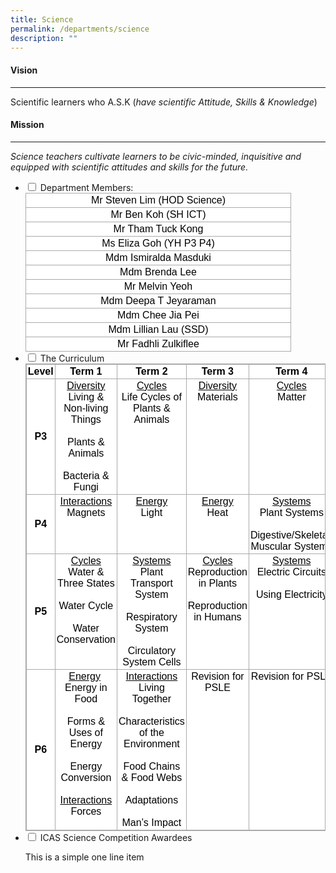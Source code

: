 ```yaml
---
title: Science
permalink: /departments/science
description: ""
---
```

#### Vision
------

Scientific learners who A.S.K (_have scientific Attitude, Skills &amp; Knowledge_)

#### Mission
-------

_Science teachers cultivate learners to be civic-minded, inquisitive and equipped with scientific attitudes and skills for the future._

<ul class="jekyllcodex_accordion">
  <li>
    <input id="accordion1" type="checkbox">
    <label for="accordion1">Department Members:</label>
    <div>
      <table style="margin: 0px 10px 0px 0px; outline: 0px; padding: 0px; color: rgb(0, 0, 0); font-family: Rubik, sans-serif; font-size: 16px; font-style: normal; font-variant-ligatures: normal; font-variant-caps: normal; font-weight: 400; letter-spacing: normal; orphans: 2; text-align: left; text-transform: none; white-space: normal; widows: 2; word-spacing: 0px; -webkit-text-stroke-width: 0px; background: rgb(255, 255, 255); text-decoration-thickness: initial; text-decoration-style: initial; text-decoration-color: initial; width: 319pt; border-collapse: collapse;" width="0" cellpadding="0" cellspacing="0" border="0" class="MsoNormalTable ive_eobj_left"><tbody style="margin: 0px; outline: 0px; padding: 0px;"><tr style="margin: 0px; outline: 0px; padding: 0px; height: 11.4pt;"><td style="margin: 0px; outline: 0px; padding: 1.5pt; width: 319pt; border: 1pt solid rgb(170, 170, 170); height: 11.4pt;" width="425"><p style="margin: 0px 0px 0.0001pt; outline: 0px; padding: 0px; line-height: normal; text-align: center;" align="center" class="MsoNormal"><span style="margin: 0px; outline: 0px; padding: 0px; font-size: 12pt; font-family: Arial, sans-serif;">Mr Steven Lim (HOD Science)</span></p></td></tr><tr style="margin: 0px; outline: 0px; padding: 0px; height: 11.4pt;"><td style="margin: 0px; outline: 0px; padding: 1.5pt; width: 319pt; border-right: 1pt solid rgb(170, 170, 170); border-bottom: 1pt solid rgb(170, 170, 170); border-left: 1pt solid rgb(170, 170, 170); border-image: initial; border-top: none; height: 11.4pt;" width="425"><p style="margin: 0px 0px 0.0001pt; outline: 0px; padding: 0px; line-height: normal; text-align: center;" align="center" class="MsoNormal"><span style="margin: 0px; outline: 0px; padding: 0px; font-size: 12pt; font-family: Arial, sans-serif;">Mr Ben Koh (SH ICT)</span></p></td></tr><tr style="margin: 0px; outline: 0px; padding: 0px; height: 11.4pt;"><td style="margin: 0px; outline: 0px; padding: 1.5pt; width: 319pt; border-right: 1pt solid rgb(170, 170, 170); border-bottom: 1pt solid rgb(170, 170, 170); border-left: 1pt solid rgb(170, 170, 170); border-image: initial; border-top: none; height: 11.4pt;" width="425"><p style="margin: 0px 0px 0.0001pt; outline: 0px; padding: 0px; line-height: normal; text-align: center;" align="center" class="MsoNormal"><span style="margin: 0px; outline: 0px; padding: 0px; font-size: 12pt; font-family: Arial, sans-serif;">Mr Tham Tuck Kong</span></p></td></tr><tr style="margin: 0px; outline: 0px; padding: 0px; height: 11.4pt;"><td style="margin: 0px; outline: 0px; padding: 1.5pt; width: 319pt; border-right: 1pt solid rgb(170, 170, 170); border-bottom: 1pt solid rgb(170, 170, 170); border-left: 1pt solid rgb(170, 170, 170); border-image: initial; border-top: none; height: 11.4pt;" width="425"><p style="margin: 0px 0px 0.0001pt; outline: 0px; padding: 0px; line-height: normal; text-align: center;" align="center" class="MsoNormal"><span style="margin: 0px; outline: 0px; padding: 0px; font-size: 12pt; font-family: Arial, sans-serif;">Ms Eliza Goh (YH P3 P4)</span></p></td></tr><tr style="margin: 0px; outline: 0px; padding: 0px; height: 11.4pt;"><td style="margin: 0px; outline: 0px; padding: 1.5pt; width: 319pt; border-right: 1pt solid rgb(170, 170, 170); border-bottom: 1pt solid rgb(170, 170, 170); border-left: 1pt solid rgb(170, 170, 170); border-image: initial; border-top: none; height: 11.4pt;" width="425"><p style="margin: 0px 0px 0.0001pt; outline: 0px; padding: 0px; line-height: normal; text-align: center;" align="center" class="MsoNormal"><span style="margin: 0px; outline: 0px; padding: 0px; font-size: 12pt; font-family: Arial, sans-serif;">Mdm Ismiralda Masduki</span></p></td></tr><tr style="margin: 0px; outline: 0px; padding: 0px; height: 11.4pt;"><td style="margin: 0px; outline: 0px; padding: 1.5pt; width: 319pt; border-right: 1pt solid rgb(170, 170, 170); border-bottom: 1pt solid rgb(170, 170, 170); border-left: 1pt solid rgb(170, 170, 170); border-image: initial; border-top: none; height: 11.4pt;" width="425"><p style="margin: 0px 0px 0.0001pt; outline: 0px; padding: 0px; line-height: normal; text-align: center;" align="center" class="MsoNormal"><span style="margin: 0px; outline: 0px; padding: 0px; font-size: 12pt; font-family: Arial, sans-serif;">Mdm Brenda Lee</span></p></td></tr><tr style="margin: 0px; outline: 0px; padding: 0px; height: 11.4pt;"><td style="margin: 0px; outline: 0px; padding: 1.5pt; width: 319pt; border-right: 1pt solid rgb(170, 170, 170); border-bottom: 1pt solid rgb(170, 170, 170); border-left: 1pt solid rgb(170, 170, 170); border-image: initial; border-top: none; height: 11.4pt;" width="425"><p style="margin: 0px 0px 0.0001pt; outline: 0px; padding: 0px; line-height: normal; text-align: center;" align="center" class="MsoNormal"><span style="margin: 0px; outline: 0px; padding: 0px; font-size: 12pt; font-family: Arial, sans-serif;">Mr Melvin Yeoh</span></p></td></tr><tr style="margin: 0px; outline: 0px; padding: 0px; height: 11.4pt;"><td style="margin: 0px; outline: 0px; padding: 1.5pt; width: 319pt; border-right: 1pt solid rgb(170, 170, 170); border-bottom: 1pt solid rgb(170, 170, 170); border-left: 1pt solid rgb(170, 170, 170); border-image: initial; border-top: none; height: 11.4pt;" width="425"><p style="margin: 0px 0px 0.0001pt; outline: 0px; padding: 0px; line-height: normal; text-align: center;" align="center" class="MsoNormal"><span style="margin: 0px; outline: 0px; padding: 0px; font-size: 12pt; font-family: Arial, sans-serif;">Mdm Deepa T Jeyaraman</span></p></td></tr><tr style="margin: 0px; outline: 0px; padding: 0px; height: 11.4pt;"><td style="margin: 0px; outline: 0px; padding: 1.5pt; width: 319pt; border-right: 1pt solid rgb(170, 170, 170); border-bottom: 1pt solid rgb(170, 170, 170); border-left: 1pt solid rgb(170, 170, 170); border-image: initial; border-top: none; height: 11.4pt;" width="425"><p style="margin: 0px 0px 0.0001pt; outline: 0px; padding: 0px; line-height: normal; text-align: center;" align="center" class="MsoNormal"><span style="margin: 0px; outline: 0px; padding: 0px; font-size: 12pt; font-family: Arial, sans-serif;">Mdm Chee Jia Pei</span></p></td></tr><tr style="margin: 0px; outline: 0px; padding: 0px; height: 11.4pt;"><td style="margin: 0px; outline: 0px; padding: 1.5pt; width: 319pt; border-right: 1pt solid rgb(170, 170, 170); border-bottom: 1pt solid rgb(170, 170, 170); border-left: 1pt solid rgb(170, 170, 170); border-image: initial; border-top: none; height: 11.4pt;" width="425"><p style="margin: 0px 0px 0.0001pt; outline: 0px; padding: 0px; line-height: normal; text-align: center;" align="center" class="MsoNormal"><span style="margin: 0px; outline: 0px; padding: 0px; font-size: 12pt; font-family: Arial, sans-serif;">Mdm Lillian Lau (SSD)</span></p></td></tr><tr style="margin: 0px; outline: 0px; padding: 0px; height: 11.4pt;"><td style="margin: 0px; outline: 0px; padding: 1.5pt; width: 319pt; border-right: 1pt solid rgb(170, 170, 170); border-bottom: 1pt solid rgb(170, 170, 170); border-left: 1pt solid rgb(170, 170, 170); border-image: initial; border-top: none; height: 11.4pt;" width="425"><p style="margin: 0px 0px 0.0001pt; outline: 0px; padding: 0px; line-height: normal; text-align: center;" align="center" class="MsoNormal"><span style="margin: 0px; outline: 0px; padding: 0px; font-size: 12pt; font-family: Arial, sans-serif;">Mr Fadhli Zulkiflee</span></p></td></tr></tbody></table>
    </div>
	</li>
	<li>
    <input id="accordion2" type="checkbox">
    <label for="accordion2">The Curriculum</label>
    <div>
      <table style="margin: 0px; outline: 0px; padding: 0px; border-collapse: collapse; border: 1px solid rgb(170, 170, 170); color: rgb(0, 0, 0); font-family: Rubik, sans-serif; font-size: 16px; font-style: normal; font-variant-ligatures: normal; font-variant-caps: normal; font-weight: 400; letter-spacing: normal; orphans: 2; text-align: left; text-transform: none; white-space: normal; widows: 2; word-spacing: 0px; -webkit-text-stroke-width: 0px; background-color: rgb(255, 255, 255); text-decoration-thickness: initial; text-decoration-style: initial; text-decoration-color: initial;" class="iveo_table ives_tab_simple3" width="100%"><tbody style="margin: 0px; outline: 0px; padding: 0px;"><tr style="margin: 0px; outline: 0px; padding: 0px;"><td style="margin: 0px; outline: 0px; padding: 2px; text-align: center; border: 1px solid rgb(170, 170, 170);" width="7%"><strong style="margin: 0px; outline: 0px; padding: 0px;">Level</strong></td><td style="margin: 0px; outline: 0px; padding: 2px; text-align: center; border: 1px solid rgb(170, 170, 170);" width="23%"><strong style="margin: 0px; outline: 0px; padding: 0px;">Term 1</strong></td><td style="margin: 0px; outline: 0px; padding: 2px; text-align: center; border: 1px solid rgb(170, 170, 170);" width="23%"><strong style="margin: 0px; outline: 0px; padding: 0px;">Term 2</strong></td><td style="margin: 0px; outline: 0px; padding: 2px; text-align: center; border: 1px solid rgb(170, 170, 170);" width="23%"><strong style="margin: 0px; outline: 0px; padding: 0px;">Term 3</strong></td><td style="margin: 0px; outline: 0px; padding: 2px; text-align: center; border: 1px solid rgb(170, 170, 170);" width="23%"><strong style="margin: 0px; outline: 0px; padding: 0px;">Term 4</strong></td></tr><tr style="margin: 0px; outline: 0px; padding: 0px;"><td style="margin: 0px; outline: 0px; padding: 2px; text-align: center; border: 1px solid rgb(170, 170, 170);" width="7%"><strong style="margin: 0px; outline: 0px; padding: 0px;">P3</strong></td><td style="margin: 0px; outline: 0px; padding: 2px; text-align: center; border: 1px solid rgb(170, 170, 170);" valign="top" width="23%"><span style="margin: 0px; outline: 0px; padding: 0px; text-decoration: underline;">Diversity</span><br style="margin: 0px; outline: 0px; padding: 0px;">Living &amp; Non-living Things<br style="margin: 0px; outline: 0px; padding: 0px;"><br style="margin: 0px; outline: 0px; padding: 0px;">Plants &amp; Animals<br style="margin: 0px; outline: 0px; padding: 0px;"><br style="margin: 0px; outline: 0px; padding: 0px;">Bacteria &amp; Fungi</td><td style="margin: 0px; outline: 0px; padding: 2px; text-align: center; border: 1px solid rgb(170, 170, 170);" valign="top" width="23%"><span style="margin: 0px; outline: 0px; padding: 0px; text-decoration: underline;">Cycles</span><br style="margin: 0px; outline: 0px; padding: 0px;">Life Cycles of Plants &amp; Animals</td><td style="margin: 0px; outline: 0px; padding: 2px; text-align: center; border: 1px solid rgb(170, 170, 170);" valign="top" width="23%"><span style="margin: 0px; outline: 0px; padding: 0px; text-decoration: underline;">Diversity<br style="margin: 0px; outline: 0px; padding: 0px;"></span>Materials</td><td style="margin: 0px; outline: 0px; padding: 2px; text-align: center; border: 1px solid rgb(170, 170, 170);" valign="top" width="23%"><span style="margin: 0px; outline: 0px; padding: 0px; text-decoration: underline;">Cycles<br style="margin: 0px; outline: 0px; padding: 0px;"></span>Matter</td></tr><tr style="margin: 0px; outline: 0px; padding: 0px;"><td style="margin: 0px; outline: 0px; padding: 2px; text-align: center; border: 1px solid rgb(170, 170, 170);" width="7%"><strong style="margin: 0px; outline: 0px; padding: 0px;">P4</strong></td><td style="margin: 0px; outline: 0px; padding: 2px; text-align: center; border: 1px solid rgb(170, 170, 170);" valign="top" width="23%"><span style="margin: 0px; outline: 0px; padding: 0px; text-decoration: underline;">Interactions</span><br style="margin: 0px; outline: 0px; padding: 0px;">Magnets</td><td style="margin: 0px; outline: 0px; padding: 2px; text-align: center; border: 1px solid rgb(170, 170, 170);" valign="top" width="23%"><span style="margin: 0px; outline: 0px; padding: 0px; text-decoration: underline;">Energy</span><br style="margin: 0px; outline: 0px; padding: 0px;">Light</td><td style="margin: 0px; outline: 0px; padding: 2px; text-align: center; border: 1px solid rgb(170, 170, 170);" valign="top" width="23%"><span style="margin: 0px; outline: 0px; padding: 0px; text-decoration: underline;">Energy</span><br style="margin: 0px; outline: 0px; padding: 0px;">Heat</td><td style="margin: 0px; outline: 0px; padding: 2px; text-align: center; border: 1px solid rgb(170, 170, 170);" valign="top" width="23%"><span style="margin: 0px; outline: 0px; padding: 0px; text-decoration: underline;">Systems</span><br style="margin: 0px; outline: 0px; padding: 0px;">Plant Systems<br style="margin: 0px; outline: 0px; padding: 0px;"><br style="margin: 0px; outline: 0px; padding: 0px;">Digestive/Skeletal/<br style="margin: 0px; outline: 0px; padding: 0px;">Muscular Systems</td></tr><tr style="margin: 0px; outline: 0px; padding: 0px;"><td style="margin: 0px; outline: 0px; padding: 2px; text-align: center; border: 1px solid rgb(170, 170, 170);" width="7%"><strong style="margin: 0px; outline: 0px; padding: 0px;">P5</strong></td><td style="margin: 0px; outline: 0px; padding: 2px; text-align: center; border: 1px solid rgb(170, 170, 170);" valign="top" width="23%"><span style="margin: 0px; outline: 0px; padding: 0px; text-decoration: underline;">Cycles</span><br style="margin: 0px; outline: 0px; padding: 0px;">Water &amp; Three States<br style="margin: 0px; outline: 0px; padding: 0px;"><br style="margin: 0px; outline: 0px; padding: 0px;">Water Cycle<br style="margin: 0px; outline: 0px; padding: 0px;"><br style="margin: 0px; outline: 0px; padding: 0px;">Water Conservation</td><td style="margin: 0px; outline: 0px; padding: 2px; text-align: center; border: 1px solid rgb(170, 170, 170);" valign="top" width="23%"><span style="margin: 0px; outline: 0px; padding: 0px; text-decoration: underline;">Systems</span><br style="margin: 0px; outline: 0px; padding: 0px;">Plant Transport System<br style="margin: 0px; outline: 0px; padding: 0px;"><br style="margin: 0px; outline: 0px; padding: 0px;">Respiratory System<br style="margin: 0px; outline: 0px; padding: 0px;"><br style="margin: 0px; outline: 0px; padding: 0px;">Circulatory System Cells</td><td style="margin: 0px; outline: 0px; padding: 2px; text-align: center; border: 1px solid rgb(170, 170, 170);" valign="top" width="23%"><span style="margin: 0px; outline: 0px; padding: 0px; text-decoration: underline;">Cycles</span><br style="margin: 0px; outline: 0px; padding: 0px;">Reproduction in Plants<br style="margin: 0px; outline: 0px; padding: 0px;"><br style="margin: 0px; outline: 0px; padding: 0px;">Reproduction in Humans</td><td style="margin: 0px; outline: 0px; padding: 2px; text-align: center; border: 1px solid rgb(170, 170, 170);" valign="top" width="23%"><span style="margin: 0px; outline: 0px; padding: 0px; text-decoration: underline;">Systems</span><br style="margin: 0px; outline: 0px; padding: 0px;">Electric Circuits<br style="margin: 0px; outline: 0px; padding: 0px;"><br style="margin: 0px; outline: 0px; padding: 0px;">Using Electricity</td></tr><tr style="margin: 0px; outline: 0px; padding: 0px;"><td style="margin: 0px; outline: 0px; padding: 2px; text-align: center; border: 1px solid rgb(170, 170, 170);" width="7%"><strong style="margin: 0px; outline: 0px; padding: 0px;">P6</strong></td><td style="margin: 0px; outline: 0px; padding: 2px; text-align: center; border: 1px solid rgb(170, 170, 170);" valign="top" width="23%"><span style="margin: 0px; outline: 0px; padding: 0px; text-decoration: underline;">Energy</span>&nbsp;<br style="margin: 0px; outline: 0px; padding: 0px;">Energy in Food<br style="margin: 0px; outline: 0px; padding: 0px;"><br style="margin: 0px; outline: 0px; padding: 0px;">Forms &amp; Uses of Energy<br style="margin: 0px; outline: 0px; padding: 0px;"><br style="margin: 0px; outline: 0px; padding: 0px;">Energy Conversion<br style="margin: 0px; outline: 0px; padding: 0px;"><br style="margin: 0px; outline: 0px; padding: 0px;"><span style="margin: 0px; outline: 0px; padding: 0px; text-decoration: underline;">Interactions</span><br style="margin: 0px; outline: 0px; padding: 0px;">Forces</td><td style="margin: 0px; outline: 0px; padding: 2px; text-align: center; border: 1px solid rgb(170, 170, 170);" valign="top" width="23%"><span style="margin: 0px; outline: 0px; padding: 0px; text-decoration: underline;">Interactions</span><br style="margin: 0px; outline: 0px; padding: 0px;">Living Together<br style="margin: 0px; outline: 0px; padding: 0px;"><br style="margin: 0px; outline: 0px; padding: 0px;">Characteristics of the Environment<br style="margin: 0px; outline: 0px; padding: 0px;"><br style="margin: 0px; outline: 0px; padding: 0px;">Food Chains &amp; Food Webs<br style="margin: 0px; outline: 0px; padding: 0px;"><br style="margin: 0px; outline: 0px; padding: 0px;">Adaptations<br style="margin: 0px; outline: 0px; padding: 0px;"><br style="margin: 0px; outline: 0px; padding: 0px;">Man’s Impact</td><td style="margin: 0px; outline: 0px; padding: 2px; text-align: center; border: 1px solid rgb(170, 170, 170);" valign="top" width="23%">Revision for PSLE</td><td style="margin: 0px; outline: 0px; padding: 2px; text-align: center; border: 1px solid rgb(170, 170, 170);" valign="top" width="23%">Revision for PSLE</td></tr></tbody></table>
    </div>
	</li>
	<li>
    <input id="accordion3" type="checkbox">
    <label for="accordion3">ICAS Science Competition Awardees</label>
    <div>
      <p>This is a simple one line item</p>
    </div>
	</li>
</ul>	